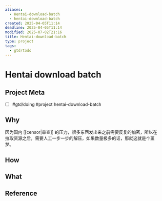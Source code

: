 ```yaml
---
aliases:
  - Hentai-download-batch
  - hentai-download-batch
created: 2025-04-05T11:14
deadline: 2025-04-05T11:14
modified: 2025-07-02T21:16
title: Hentai-download-batch
type: project
tags:
  - gtd/todo
---
```


# Hentai download batch

## Project Meta

- [ ] #gtd/doing #project hentai-download-batch

## Why

因为国内 [[censor|审查]] 的压力，很多东西发出来之前需要反复的加密，所以在拉取资源之后，需要人工一步一步的解压，如果数量极多的话，那就这就是个噩梦。

## How

## What

## Reference
